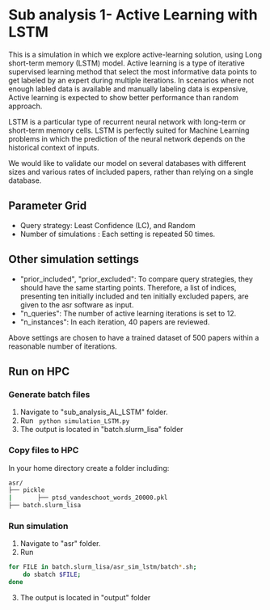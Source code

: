 # Sub analysis 1- Active Learning with LSTM

This is a simulation in which we explore active-learning solution, using Long short-term memory (LSTM) model.
Active learning is a type of iterative supervised learning method that select the most informative data points to get labeled by an expert during multiple iterations. In scenarios where not enough labled data is available and manually labeling data is expensive, Active learning is expected to show better performance than random approach.

LSTM is a particular type of recurrent neural network with long-term or short-term memory cells.
LSTM is perfectly suited for Machine Learning problems in which the prediction of the neural network depends on the historical context of inputs.


We would like to validate our model on several databases with different sizes and various rates of included papers, rather than relying on a single database.


## Parameter Grid 
* Query strategy: Least Confidence (LC), and Random
* Number of simulations : Each setting is repeated 50 times.

## Other simulation settings
* "prior_included", "prior_excluded": To compare query strategies, they should have the same starting points. 
Therefore, a list of indices, presenting ten initially included and ten initially excluded papers, are given to the asr software as input.
* "n_queries": The number of active learning iterations is set to 12.
* "n_instances": In each iteration, 40 papers are reviewed.

Above settings are chosen to have a trained dataset of 500 papers within a reasonable number of iterations.

## Run on HPC
### Generate batch files
1. Navigate to "sub_analysis_AL_LSTM" folder.
2. Run ``` python simulation_LSTM.py```
3. The output is located in "batch.slurm_lisa" folder

### Copy files to HPC
In your home directory create a folder including:
``` bash
asr/
├── pickle
|       ├── ptsd_vandeschoot_words_20000.pkl
├── batch.slurm_lisa
```
### Run simulation
1. Navigate to "asr" folder.
2. Run 
``` bash
for FILE in batch.slurm_lisa/asr_sim_lstm/batch*.sh; 
    do sbatch $FILE; 
done
```
3. The output is located in "output" folder
